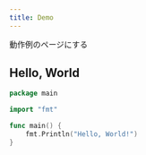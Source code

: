 ```yaml
---
title: Demo
---
```


動作例のページにする

## Hello, World

```go {filename="main.go"}
package main

import "fmt"

func main() {
    fmt.Println("Hello, World!")
}
```
